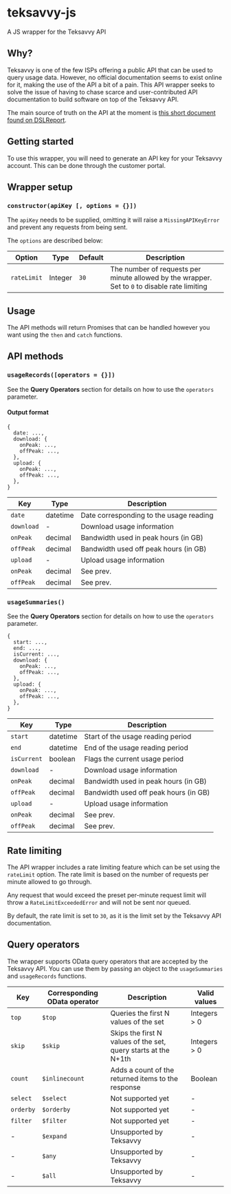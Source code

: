 # teksavvy-js
A JS wrapper for the Teksavvy API

## Why?

Teksavvy is one of the few ISPs offering a public API that can be used to query usage data. However, no official documentation seems to exist online for it, making the use of the API a bit of a pain. This API wrapper seeks to solve the issue of having to chase scarce and user-contributed API documentation to build software on top of the Teksavvy API.

The main source of truth on the API at the moment is [this short document found on DSLReport](http://www.dslreports.com/r0/download/2281960~426c08ab0e405af5a3a2b956402e011c/TekSavvy_Internet_Usage_Web_API_URIs.pdf).

## Getting started

To use this wrapper, you will need to generate an API key for your Teksavvy account. This can be done through the customer portal.

## Wrapper setup

### `constructor(apiKey [, options = {}])`

The `apiKey` needs to be supplied, omitting it will raise a `MissingAPIKeyError` and prevent any requests from being sent.

The `options` are described below:

|Option|Type|Default|Description|
|---|---|---|---|
|`rateLimit`|Integer|`30`|The number of requests per minute allowed by the wrapper. Set to `0` to disable rate limiting|

## Usage

The API methods will return Promises that can be handled however you want using the `then` and `catch` functions.

## API methods

### `usageRecords([operators = {}])`

See the __Query Operators__ section for details on how to use the `operators` parameter.

#### Output format

```
{
  date: ...,
  download: {
    onPeak: ...,
    offPeak: ...,
  },
  upload: {
    onPeak: ...,
    offPeak: ...,
  },
}
```

|Key|Type|Description|
|---|---|---|
|`date`|datetime|Date corresponding to the usage reading|
|`download`|-|Download usage information|
|`onPeak`|decimal|Bandwidth used in peak hours (in GB)|
|`offPeak`|decimal|Bandwidth used off peak hours (in GB)|
|`upload`|-|Upload usage information|
|`onPeak`|decimal|See prev.|
|`offPeak`|decimal|See prev.|

### `usageSummaries()`

See the __Query Operators__ section for details on how to use the `operators` parameter.

```
{
  start: ...,
  end: ...,
  isCurrent: ...,
  download: {
    onPeak: ...,
    offPeak: ...,
  },
  upload: {
    onPeak: ...,
    offPeak: ...,
  },
}
```

|Key|Type|Description|
|---|---|---|
|`start`|datetime|Start of the usage reading period|
|`end`|datetime|End of the usage reading period|
|`isCurrent`|boolean|Flags the current usage period|
|`download`|-|Download usage information|
|`onPeak`|decimal|Bandwidth used in peak hours (in GB)|
|`offPeak`|decimal|Bandwidth used off peak hours (in GB)|
|`upload`|-|Upload usage information|
|`onPeak`|decimal|See prev.|
|`offPeak`|decimal|See prev.|

## Rate limiting

The API wrapper includes a rate limiting feature which can be set using the `rateLimit` option. The rate limit is based on the number of requests per minute allowed to go through.

Any request that would exceed the preset per-minute request limit will throw a `RateLimitExceededError` and will not be sent nor queued.

By default, the rate limit is set to `30`, as it is the limit set by the Teksavvy API documentation.

## Query operators

The wrapper supports OData query operators that are accepted by the Teksavvy API. You can use them by passing an object to the `usageSummaries` and `usageRecords` functions.

|Key|Corresponding OData operator|Description|Valid values|
|---|---|---|---|
|`top`|`$top`|Queries the first N values of the set|Integers > 0|
|`skip`|`$skip`|Skips the first N values of the set, query starts at the N+1th|Integers > 0|
|`count`|`$inlinecount`|Adds a count of the returned items to the response|Boolean|
|`select`|`$select`|Not supported yet|-|
|`orderby`|`$orderby`|Not supported yet|-|
|`filter`|`$filter`|Not supported yet|-|
|-|`$expand`|Unsupported by Teksavvy|-|
|-|`$any`|Unsupported by Teksavvy|-|
|-|`$all`|Unsupported by Teksavvy|-|
